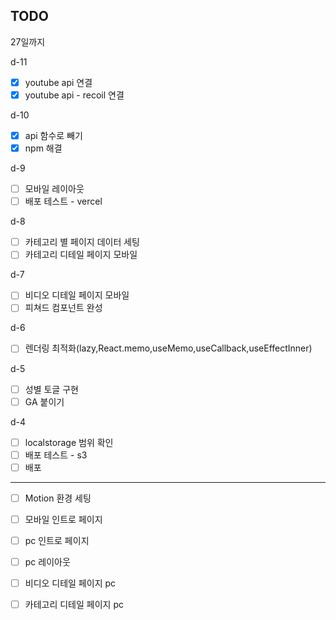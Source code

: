 ## TODO

27일까지

d-11

-   [x] youtube api 연결
-   [x] youtube api - recoil 연결

d-10

-   [x] api 함수로 빼기
-   [x] npm 해결

d-9

-   [ ] 모바일 레이아웃
-   [ ] 배포 테스트 - vercel

d-8

-   [ ] 카테고리 별 페이지 데이터 세팅
-   [ ] 카테고리 디테일 페이지 모바일

d-7

-   [ ] 비디오 디테일 페이지 모바일
-   [ ] 피쳐드 컴포넌트 완성

d-6

-   [ ] 렌더링 최적화(lazy,React.memo,useMemo,useCallback,useEffectInner)

d-5

-   [ ] 성별 토글 구현
-   [ ] GA 붙이기

d-4

-   [ ] localstorage 범위 확인
-   [ ] 배포 테스트 - s3
-   [ ] 배포

---

-   [ ] Motion 환경 세팅
-   [ ] 모바일 인트로 페이지
-   [ ] pc 인트로 페이지

-   [ ] pc 레이아웃
-   [ ] 비디오 디테일 페이지 pc
-   [ ] 카테고리 디테일 페이지 pc
